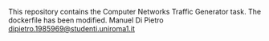 This repository contains the Computer Networks Traffic Generator task.
The dockerfile has been modified.
Manuel Di Pietro
dipietro.1985969@studenti.uniroma1.it
